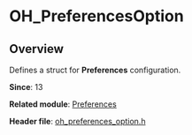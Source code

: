 # OH_PreferencesOption
<!--Kit: ArkData-->
<!--Subsystem: DistributedDataManager-->
<!--Owner: @yanhuii-->
<!--Designer: @houpengtao1-->
<!--Tester: @yippo; @logic42-->
<!--Adviser: @ge-yafang-->

## Overview

Defines a struct for **Preferences** configuration.

**Since**: 13

**Related module**: [Preferences](capi-preferences.md)

**Header file**: [oh_preferences_option.h](capi-oh-preferences-option-h.md)
